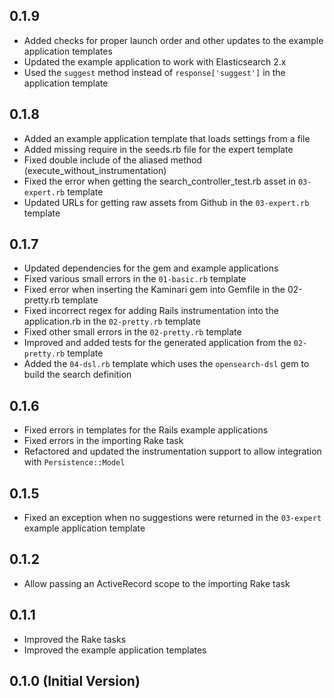 ## 0.1.9

* Added checks for proper launch order and other updates to the example application templates
* Updated the example application to work with Elasticsearch 2.x
* Used the `suggest` method instead of `response['suggest']` in the application template

## 0.1.8

* Added an example application template that loads settings from a file
* Added missing require in the seeds.rb file for the expert template
* Fixed double include of the aliased method (execute_without_instrumentation)
* Fixed the error when getting the search_controller_test.rb asset in `03-expert.rb` template
* Updated URLs for getting raw assets from Github in the `03-expert.rb` template

## 0.1.7

* Updated dependencies for the gem and example applications
* Fixed various small errors in the `01-basic.rb` template
* Fixed error when inserting the Kaminari gem into Gemfile in the 02-pretty.rb template
* Fixed incorrect regex for adding Rails instrumentation into the application.rb in the `02-pretty.rb` template
* Fixed other small errors in the `02-pretty.rb` template
* Improved and added tests for the generated application from the `02-pretty.rb` template
* Added the `04-dsl.rb` template which uses the `opensearch-dsl` gem to build the search definition

## 0.1.6

* Fixed errors in templates for the Rails example applications
* Fixed errors in the importing Rake task
* Refactored and updated the instrumentation support to allow integration with `Persistence::Model`

## 0.1.5

* Fixed an exception when no suggestions were returned in the `03-expert` example application template

## 0.1.2

* Allow passing an ActiveRecord scope to the importing Rake task

## 0.1.1

* Improved the Rake tasks
* Improved the example application templates

## 0.1.0 (Initial Version)
